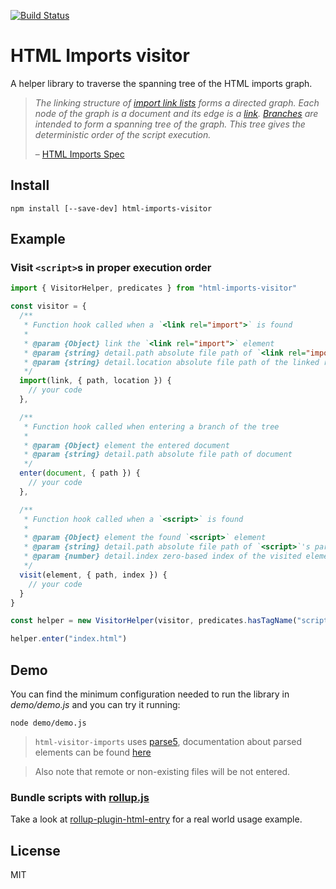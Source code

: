 [![Build Status](https://img.shields.io/travis/leogr/html-imports-visitor.svg?style=flat-square)](https://travis-ci.org/leogr/html-imports-visitor)

# HTML Imports visitor

A helper library to traverse the spanning tree of the HTML imports graph.

> *The linking structure of [import link lists](https://www.w3.org/TR/html-imports/#dfn-import-link-list) forms a directed graph.*
> *Each node of the graph is a document and its edge is a [link](https://www.w3.org/TR/html-imports/#dfn-import-link-link).*
> *[Branches](https://www.w3.org/TR/html-imports/#dfn-import-link-list-branch) are intended to form a spanning tree of the graph. This tree gives the deterministic order of the script execution.*
>
> &ndash; [HTML Imports Spec](https://www.w3.org/TR/html-imports/#import-dependent)

## Install

```
npm install [--save-dev] html-imports-visitor
```

## Example

### Visit `<script>`s in proper execution order

```js
import { VisitorHelper, predicates } from "html-imports-visitor"

const visitor = {
  /**
   * Function hook called when a `<link rel="import">` is found
   *
   * @param {Object} link the `<link rel="import">` element
   * @param {string} detail.path absolute file path of `<link rel="import">`'s parent element
   * @param {string} detail.location absolute file path of the linked resource
   */
  import(link, { path, location }) {
    // your code
  },

  /**
   * Function hook called when entering a branch of the tree
   *
   * @param {Object} element the entered document
   * @param {string} detail.path absolute file path of document
   */
  enter(document, { path }) {
    // your code
  },

  /**
   * Function hook called when a `<script>` is found
   *
   * @param {Object} element the found `<script>` element
   * @param {string} detail.path absolute file path of `<script>`'s parent element
   * @param {number} detail.index zero-based index of the visited element relative to its parent
   */
  visit(element, { path, index }) {
    // your code
  }
}

const helper = new VisitorHelper(visitor, predicates.hasTagName("script"))

helper.enter("index.html")
```

## Demo
You can find the minimum configuration needed to run the library in *demo/demo.js* and you can try it running:
```
node demo/demo.js
```

> `html-visitor-imports` uses [parse5](https://github.com/inikulin/parse5), documentation about parsed elements can be found [here](http://inikulin.github.io/parse5/modules/ast.html)

> Also note that remote or non-existing files will be not entered.

### Bundle scripts with [rollup.js](http://rollupjs.org/)

Take a look at [rollup-plugin-html-entry](https://github.com/leogr/rollup-plugin-html-entry) for a real world usage example.

## License
MIT
